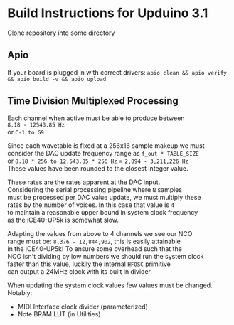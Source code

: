 # Build Instructions for Upduino 3.1
Clone repository into some directory  
  
## Apio
If your board is plugged in with correct drivers:
`apio clean && apio verify && apio build -v && apio upload`

## Time Division Multiplexed Processing
Each channel when active must be able to produce between  
	`8.18 - 12543.85 Hz`  
    or
    `C-1 to G9`
  
Since each wavetable is fixed at a 256x16 sample makeup we must  
consider the DAC update frequency range as `f_out * TABLE_SIZE`  
or `8.18 * 256 to 12,543.85 * 256 Hz` = `2,094 - 3,211,226 Hz`  
These values have been rounded to the closest integer value.  
  
These rates are the rates apparent at the DAC input.  
Considering the serial processing pipeline where `N` samples  
must be processed per DAC value update, we must multiply these  
rates by the number of voices. In this case that value is `4`  
to maintain a reasonable upper bound in system clock frequency  
as the iCE40-UP5k is somewhat slow.  
  
Adapting the values from above to 4 channels we see our NCO  
range must be: `8,376 - 12,844,902`, this is easily attainable  
in the iCE40-UP5k! To ensure some overhead such that the  
NCO isn't dividing by low numbers we should run the system clock  
faster than this value, luckily the internal `HFOSC` primitive  
can output a 24MHz clock with its built in divider.  
  
When updating the system clock values few values must be changed.  
Notably:
- MIDI Interface clock divider (parameterized)  
- Note BRAM LUT (in Utilities)
